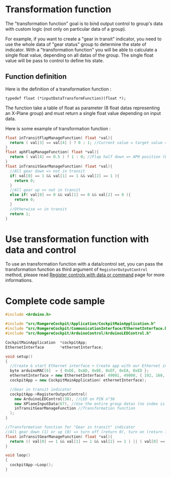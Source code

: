 # Transformation function

The "transformation function" goal is to bind output control to group's data with custom logic (not only on particular data of a group).

For example, if you want to create a "gear in transit" indicator, you need to use the whole data of "gear status" group to determine the state of indicator. With a "transformation function" you will be able to calculate a single float value, depending on all datas of the group. The single float value will be pass to control to define his state.

## Function definition

Here is the definition of a transformation function :

`typedef float (*inputDataTransformFunction)(float *);`

The function take a table of float as parameter (8 float datas representing an X-Plane group) and must return a single float value depending on input data.

Here is some example of transformation function :

```cpp
float inTransitFlapManageFunction( float *val){
  return ( val[3] == val[4] ) ? 0 : 1; //Current value = target value => not in transit
}
float aphFlapManageFunction( float *val){
  return ( val[4] == 0.5 ) ? 1 : 0; //Flap half down => APH position (Baron 58)
}
float inTransitGearManageFunction( float *val){
  //All gear down => not in transit
  if( val[0] == 1 && val[1] == 1 && val[2] == 1 ){
    return 0;
  }
  //All gear up => not in transit
  else if( val[0] == 0 && val[1] == 0 && val[2] == 0 ){
    return 0;
  }
  //Otherwise => in transit
  return 1;
}
```

# Use transformation function with data and control

To use an transformation function with a data/control set, you can pass the transformation function as third argument of `RegisterOutputControl` method, please read [Register controls with data or command](/resources/doc/5-register-control-data-command.md) page for more informations.

# Complete code sample

```cpp
#include <Arduino.h>

#include "src/RomgereCockpit/Application/CockpitMainApplication.h"
#include "src/RomgereCockpit/CommunicationInterface/EthernetInterface.h"
#include "src/RomgereCockpit/ArduinoControl/ArduinoLEDControl.h"

CockpitMainApplication  *cockpitApp;
EthernetInterface       *ethernetInterface;

void setup()
{
  //Create & start Ethernet interface + Create app with our Ethernet interface
  byte arduinoMAC[6]  = { 0xDE, 0xAD, 0xBE, 0xEF, 0xEA, 0xED };
  ethernetInterface = new EthernetInterface( 49001, 49000, { 192, 168, 1, 97 }, arduinoMAC, { 192, 168, 1, 21 });
  cockpitApp = new CockpitMainApplication( ethernetInterface);

  //Gear in transit indicator
  cockpitApp->RegisterOutputControl(
    new ArduinoLEDControl(38), //LED on PIN n°38
    new XPlaneInputData(67), //Use the entire group datas (no index is specified)
    inTransitGearManageFunction //Transformation function
  );
}

//Transformation function for "Gear in transit" indicator
//All gear down (1) or up (0) => turn off (return 0), turn on (return 1) otherwise
float inTransitGearManageFunction( float *val){
  return (( val[0] == 1 && val[1] == 1 && val[2] == 1 ) || ( val[0] == 0 && val[1] == 0 && val[2] == 0 )) ? 0 : 1;
}

void loop()
{
  cockpitApp->Loop();
}
```
